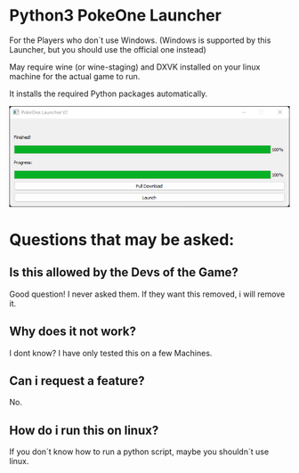 # Python3 PokeOne Launcher

For the Players who don´t use Windows. (Windows is supported by this Launcher, but you should use the official one instead)

May require wine (or wine-staging) and DXVK installed on your linux machine for the actual game to run.

It installs the required Python packages automatically.

![ScreenShot](/images/main.png)



# Questions that may be asked:

## Is this allowed by the Devs of the Game?
Good question! I never asked them. If they want this removed, i will remove it.

## Why does it not work?
I dont know? I have only tested this on a few Machines.

## Can i request a feature?
No.

## How do i run this on linux?
If you don´t know how to run a python script, maybe you shouldn´t use linux.
